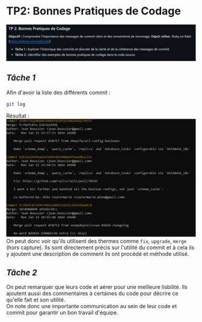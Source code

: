 # **TP2: Bonnes Pratiques de Codage**
![Alt text](/img/tp2.png)

## ***Tâche 1***
Afin d'avoir la liste des différents commit :
```sh
git log
``` 
Résultat :
![Alt text](/img/Tp2Tache1.png)
On peut donc voir qu'ils utilisent des thermes comme `fix`, `upgrade`, `merge` (hors capture). Ils sont directement précis sur l'utilité du commit et à cela ils y ajoutent une description de comment ils ont procédé et méthode utilisé.

## ***Tâche 2***
On peut remarquer que leurs code et aérer pour une meilleure lisbilité. Ils ajoutent aussi des commentaires à certaines du code pour décrire ce qu'elle fait et son utilité.<br> 
On note donc une importante communication au sein de leur code et commit pour garantir un bon travail d'équipe.
